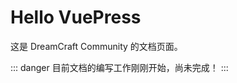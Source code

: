 <script src="https://cdn.dreamcraft.com.cn/skin/sakura/SakuraFalls.js"></script>

# Hello VuePress

这是 DreamCraft Community 的文档页面。

::: danger
目前文档的编写工作刚刚开始，尚未完成！
:::
